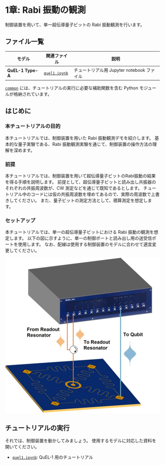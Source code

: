 # 1章: Rabi 振動の観測

制御装置を用いて、単一超伝導量子ビットの Rabi 振動観測を行います。

## ファイル一覧

| **モデル**              | **関連ファイル**             | **説明**                             |
|---------------------------|-----------------------------|--------------------------------------|
| **QuEL-1 Type-A** | [`quel1.ipynb`](./quel1.ipynb) | チュートリアル用 Jupyter notebook ファイル |

[`common`](./common/) には、チュートリアルの実行に必要な補助関数を含む Python モジュールが格納されています。


## はじめに

### **本チュートリアルの目的**

本チュートリアルでは、制御装置を用いた Rabi 振動観測デモを紹介します。
基本的な量子実験である、Rabi 振動観測実験を通じて、制御装置の操作方法の理解を深めます。

### **前提**

本チュートリアルでは、制御装置を用いて超伝導量子ビットのRabi振動の結果を得る手順を説明します。
前提として、超伝導量子ビットと読み出し共振器のそれぞれの共振周波数が、CW 測定などを通じて既知であるとします。
チュートリアル中のコードには仮の共振周波数を埋めてあるので、実際の周波数で上書きしてください。
また、量子ビットの測定方法として、積算測定を想定します。

### **セットアップ**

本チュートリアルでは、単一の超伝導量子ビットにおける Rabi 振動の観測を想定します。
以下の図に示すように、単一の制御ポートと読み出し用の送受信ポートを使用します。
なお、配線は使用する制御装置のモデルに合わせて適宜変更してください。


![setup](../figs/ch1_rabi_exp_setup.jpg)


## **チュートリアルの実行**

それでは、制御装置を動かしてみましょう。
使用するモデルに対応した資料を開いてください。

- [`quel1.ipynb`](./quel1.ipynb): QuEL-1 用のチュートリアル
